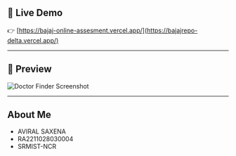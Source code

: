 ## 🚀 Live Demo

👉 [https://bajaj-online-assesment.vercel.app/](https://bajajrepo-delta.vercel.app/)

---

## 📸 Preview

![Doctor Finder Screenshot](https://i.ibb.co/5Xtj48jC/Screenshot-72.png)

---

##  About Me

- AVIRAL SAXENA
- RA2211028030004
- SRMIST-NCR
